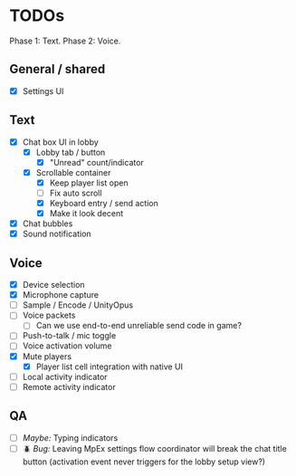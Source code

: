 ﻿# TODOs

Phase 1: Text. Phase 2: Voice.

## General / shared
- [X] Settings UI

## Text 

- [X] Chat box UI in lobby
    - [X] Lobby tab / button
      - [X] "Unread" count/indicator
    - [X] Scrollable container
      - [X] Keep player list open 
      - [ ] Fix auto scroll
      - [X] Keyboard entry / send action
      - [X] Make it look decent
- [X] Chat bubbles
- [X] Sound notification

## Voice 

- [X] Device selection
- [X] Microphone capture
- [ ] Sample / Encode / UnityOpus 
- [ ] Voice packets
  - [ ] Can we use end-to-end unreliable send code in game? 
- [ ] Push-to-talk / mic toggle
- [ ] Voice activation volume
- [X] Mute players
  - [X] Player list cell integration with native UI
- [ ] Local activity indicator
- [ ] Remote activity indicator

## QA

- [ ] *Maybe:* Typing indicators
- [ ] 🪲 *Bug:* Leaving MpEx settings flow coordinator will break the chat title button (activation event never triggers for the lobby setup view?)